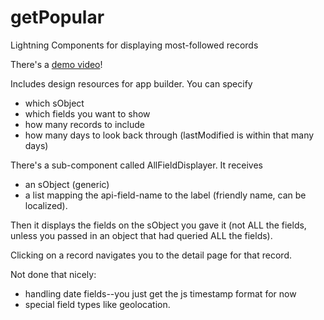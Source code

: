 # getPopular
Lightning Components for displaying most-followed records

There's a [demo video](https://www.youtube.com/watch?v=srdIGe7gkYo)!

Includes design resources for app builder.  You can specify 

* which sObject
* which fields you want to show
* how many records to include
* how many days to look back through (lastModified is within that many days)

There's a sub-component called AllFieldDisplayer.  It receives 

* an sObject (generic) 
* a list mapping the api-field-name to the label (friendly name, can be localized).

Then it displays the fields on the sObject you gave it (not ALL the fields, unless you passed in an object that had queried ALL the fields).   

Clicking on a record navigates you to the detail page for that record.

Not done that nicely:

* handling date fields--you just get the js timestamp format for now 
* special field types like geolocation.  
